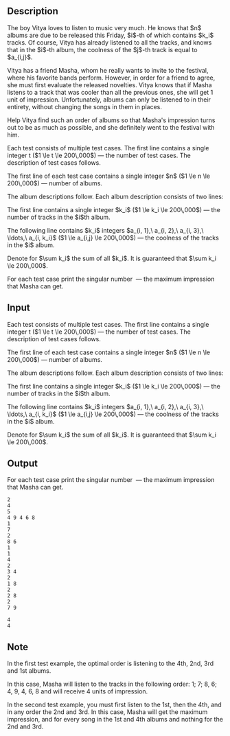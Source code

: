 ## Description

<div> The boy Vitya loves to listen to music very much. He knows that $n$ albums are due to be released this Friday, $i$-th of which contains $k_i$ tracks. Of course, Vitya has already listened to all the tracks, and knows that in the $i$-th album, the coolness of the $j$-th track is equal to $a_{i,j}$.<p>Vitya has a friend Masha, whom he really wants to invite to the festival, where his favorite bands perform. However, in order for a friend to agree, she must first evaluate the released novelties. Vitya knows that if Masha listens to a track that was cooler than all the previous ones, she will get 1 unit of impression. Unfortunately, albums can only be listened to in their entirety, without changing the songs in them in places.</p><p>Help Vitya find such an order of albums so that Masha's impression turns out to be as much as possible, and she definitely went to the festival with him. </p></div><div class="input-specification"><p>Each test consists of multiple test cases. The first line contains a single integer t ($1 \le t \le 200\,000$) — the number of test cases. The description of test cases follows.</p><p>The first line of each test case contains a single integer $n$ ($1 \le n \le 200\,000$)&nbsp;— number of albums.</p><p>The album descriptions follow. Each album description consists of two lines:</p><p>The first line contains a single integer $k_i$ ($1 \le k_i \le 200\,000$)&nbsp;— the number of tracks in the $i$th album.</p><p>The following line contains $k_i$ integers $a_{i, 1},\ a_{i, 2},\ a_{i, 3},\ \ldots,\ a_{i, k_i}$ ($1 \le a_{i,j} \le 200\,000$)&nbsp;— the coolness of the tracks in the $i$ album. </p><p>Denote for $\sum k_i$ the sum of all $k_i$. It is guaranteed that $\sum k_i \le 200\,000$. </p></div><div class="output-specification"><p>For each test case print the singular number &nbsp;— the maximum impression that Masha can get. </p></div>

## Input

<p>Each test consists of multiple test cases. The first line contains a single integer t ($1 \le t \le 200\,000$) — the number of test cases. The description of test cases follows.</p><p>The first line of each test case contains a single integer $n$ ($1 \le n \le 200\,000$)&nbsp;— number of albums.</p><p>The album descriptions follow. Each album description consists of two lines:</p><p>The first line contains a single integer $k_i$ ($1 \le k_i \le 200\,000$)&nbsp;— the number of tracks in the $i$th album.</p><p>The following line contains $k_i$ integers $a_{i, 1},\ a_{i, 2},\ a_{i, 3},\ \ldots,\ a_{i, k_i}$ ($1 \le a_{i,j} \le 200\,000$)&nbsp;— the coolness of the tracks in the $i$ album. </p><p>Denote for $\sum k_i$ the sum of all $k_i$. It is guaranteed that $\sum k_i \le 200\,000$. </p>

## Output

<p>For each test case print the singular number &nbsp;— the maximum impression that Masha can get. </p>





```input1|2,3,4,5,6,7,8,9,10
2
4
5
4 9 4 6 8
1
7
2
8 6
1
1
4
2
3 4
2
1 8
2
2 8
2
7 9
```




```output1
4
4
```



## Note

<p>In the first test example, the optimal order is listening to the 4th, 2nd, 3rd and 1st albums. </p><p>In this case, Masha will listen to the tracks in the following order: <span class="tex-font-style-bf">1</span>; <span class="tex-font-style-bf">7</span>; <span class="tex-font-style-bf">8</span>, 6; 4, <span class="tex-font-style-bf">9</span>, 4, 6, 8 and will receive 4 units of impression.</p><p>In the second test example, you must first listen to the 1st, then the 4th, and in any order the 2nd and 3rd.   In this case, Masha will get the maximum impression, and for every song in the 1st and 4th albums and nothing for the 2nd and 3rd. </p>
